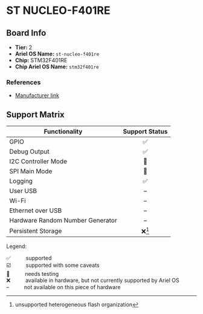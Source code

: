 # ST NUCLEO-F401RE

## Board Info

- **Tier:** 2
- **Ariel OS Name:** `st-nucleo-f401re`
- **Chip:** STM32F401RE
- **Chip Ariel OS Name:** `stm32f401re`

### References

- [Manufacturer link](https://web.archive.org/web/20250115005425/https://www.st.com/en/evaluation-tools/nucleo-f401re.html)

## Support Matrix

|Functionality|Support Status|
|---|:---:|
|GPIO|<span title="supported">✅</span>|
|Debug Output|<span title="supported">✅</span>|
|I2C Controller Mode|<span title="needs testing">🚦</span>|
|SPI Main Mode|<span title="needs testing">🚦</span>|
|Logging|<span title="supported">✅</span>|
|User USB|<span title="not available on this piece of hardware">–</span>|
|Wi-Fi|<span title="not available on this piece of hardware">–</span>|
|Ethernet over USB|<span title="not available on this piece of hardware">–</span>|
|Hardware Random Number Generator|<span title="not available on this piece of hardware">–</span>|
|Persistent Storage|<span title="available in hardware, but not currently supported by Ariel OS">❌</span>[^unsupported heterogeneous flash organization]|

<p>Legend:</p>

<dl>
  <div>
    <dt>✅</dt><dd>supported</dd>
  </div>
  <div>
    <dt>☑️</dt><dd>supported with some caveats</dd>
  </div>
  <div>
    <dt>🚦</dt><dd>needs testing</dd>
  </div>
  <div>
    <dt>❌</dt><dd>available in hardware, but not currently supported by Ariel OS</dd>
  </div>
  <div>
    <dt>–</dt><dd>not available on this piece of hardware</dd>
  </div>
</dl>
<style>
dt, dd {
  display: inline;
}
</style>


[^unsupported heterogeneous flash organization]: unsupported heterogeneous flash organization